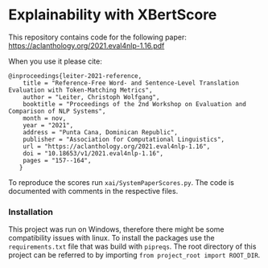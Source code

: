 # Explainability with XBertScore
This repository contains code for the following paper: https://aclanthology.org/2021.eval4nlp-1.16.pdf


When you use it please cite:

```
@inproceedings{leiter-2021-reference,
    title = "Reference-Free Word- and Sentence-Level Translation Evaluation with Token-Matching Metrics",
    author = "Leiter, Christoph Wolfgang",
    booktitle = "Proceedings of the 2nd Workshop on Evaluation and Comparison of NLP Systems",
    month = nov,
    year = "2021",
    address = "Punta Cana, Dominican Republic",
    publisher = "Association for Computational Linguistics",
    url = "https://aclanthology.org/2021.eval4nlp-1.16",
    doi = "10.18653/v1/2021.eval4nlp-1.16",
    pages = "157--164",
   }
```

To reproduce the scores run `xai/SystemPaperScores.py`. The code is documented with comments in the respective files.


### Installation
This project was run on Windows, therefore there might be some compatibility issues with linux. To install the packages
use the `requirements.txt` file that was build with `pipreqs`. 
The root directory of this project can be referred to by importing `from project_root import ROOT_DIR`.